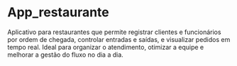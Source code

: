 # App_restaurante
Aplicativo para restaurantes que permite registrar clientes e funcionários por ordem de chegada, controlar entradas e saídas, e visualizar pedidos em tempo real. Ideal para organizar o atendimento, otimizar a equipe e melhorar a gestão do fluxo no dia a dia.
